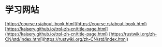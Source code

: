 # 学习网站

[https://course.rs/about-book.html](https://course.rs/about-book.html)
[https://kaisery.github.io/trpl-zh-cn/title-page.html](https://kaisery.github.io/trpl-zh-cn/title-page.html)
[https://rustwiki.org/zh-CN/std/index.html](https://rustwiki.org/zh-CN/std/index.html)
